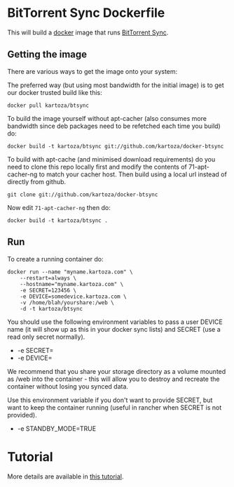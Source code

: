 BitTorrent Sync Dockerfile
==========================

This will build a [docker](http://www.docker/) image that runs [BitTorrent
Sync](http://labs.bittorrent.com/experiments/sync.html).

## Getting the image

There are various ways to get the image onto your system:


The preferred way (but using most bandwidth for the initial image) is to
get our docker trusted build like this:


```
docker pull kartoza/btsync
```

To build the image yourself without apt-cacher (also consumes more bandwidth
since deb packages need to be refetched each time you build) do:

```
docker build -t kartoza/btsync git://github.com/kartoza/docker-btsync
```

To build with apt-cache (and minimised download requirements) do you need to
clone this repo locally first and modify the contents of 71-apt-cacher-ng to
match your cacher host. Then build using a local url instead of directly from
github.

```
git clone git://github.com/kartoza/docker-btsync
```

Now edit ``71-apt-cacher-ng`` then do:

```
docker build -t kartoza/btsync .
```

## Run


To create a running container do:

```
docker run --name "myname.kartoza.com" \
	--restart=always \
	--hostname="myname.kartoza.com" \
	-e SECRET=123456 \
	-e DEVICE=somedevice.kartoza.com \
	-v /home/blah/yourshare:/web \
	-d -t kartoza/btsync
```

You should use the following environment variables to pass a 
user DEVICE name (it will show up as this in your docker sync lists) and SECRET
(use a read only secret normally). 

* -e SECRET=<secret> 
* -e DEVICE=<device name>

We recommend that you share your storage directory as a volume mounted
as /web into the container - this will allow you to destroy and
recreate the container without losing you synced data.

Use this environment variable if you don't want to provide SECRET, but want
to keep the container running (useful in rancher when SECRET is not provided).

* -e STANDBY_MODE=TRUE

# Tutorial

More details are available in [this tutorial](http://blog.bittorrent.com/2013/10/22/sync-hacks-deploy-bittorrent-sync-with-docker/).
